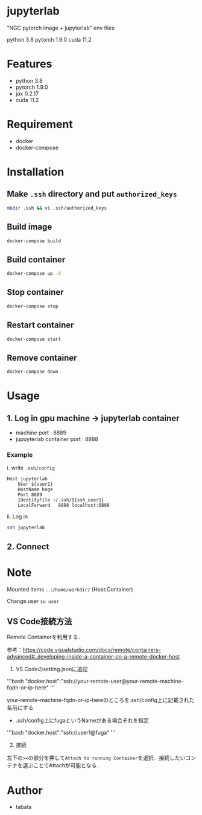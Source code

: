 # jupyterlab

"NGC pytorch image + jupyterlab" env files

python 3.8 pytorch 1.9.0 cuda 11.2

# Features

- python 3.8
- pytorch 1.9.0
- jax 0.2.17
- cuda 11.2

# Requirement

* docker
* docker-compose

# Installation

## Make `.ssh` directory and put `authorized_keys`

```bash
mkdir .ssh && vi .ssh/authorized_keys
```

## Build image

```bash
docker-compose build
```

## Build container

```bash
docker-compose up -d
```

## Stop container

```bash
docker-compose stop
```

## Restart container

```bash
docker-compose start
```

## Remove container

```bash
docker-compose down
```

# Usage

## 1. Log in gpu machine -> jupyterlab container

- machine port : 8889
- jupuyterlab container port : 8888

### Example

i. write `.ssh/config`

```
Host jupyterlab
    User ${user1}
    HostName hoge
    Port 8889
    IdentityFile ~/.ssh/${ssh_user1}
    LocalForward   8888 localhost:8888
```

ii. Log in

```bash
ssh jupyterlab
```

## 2. Connect

# Note

Mounted items `..`:`/home/workdir/`  (Host:Container)

Change user `su user`

## VS Code接続方法

Remote Containerを利用する．

参考：https://code.visualstudio.com/docs/remote/containers-advanced#_developing-inside-a-container-on-a-remote-docker-host

1. VS Codeのsetting.jsonに追記

'''bash
    "docker.host":"ssh://your-remote-user@your-remote-machine-fqdn-or-ip-here"
'''

your-remote-machine-fqdn-or-ip-hereのところを.ssh/config上に記載された名前にする

* .ssh/config上にfugaというNameがある場合それを指定

'''bash
"docker.host":"ssh://user1@fuga"
'''

2. 接続

左下の`><`の部分を押して`Attach to running Container`を選択．接続したいコンテナを選ぶことでAttachが可能となる．

# Author

* tabata
